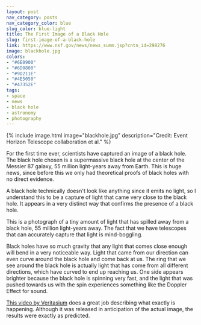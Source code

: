 ```yaml
---
layout: post
nav_category: posts
nav_category_color: blue
slug_color: blue-light
title: The First Image of a Black Hole
slug: first-image-of-a-black-hole
link: https://www.nsf.gov/news/news_summ.jsp?cntn_id=298276
image: blackhole.jpg
colors:
- "#6E0900"
- "#6D0800"
- "#9D211E"
- "#4E5050"
- "#47352E"
tags:
- space
- news
- black hole
- astronomy
- photography
---
```


{% include image.html image="blackhole.jpg" description="Credit: Event Horizon Telescope collaboration et al." %}

For the first time ever, scientists have captured an image of a black hole. The black hole chosen is a supermassive black hole at the center of the Messier 87 galaxy, 55 million light-years away from Earth. This is huge news, since before this we only had theoretical proofs of black holes with no direct evidence.

A black hole technically doesn't look like anything since it emits no light, so I understand this to be a capture of light that came very close to the black hole. It appears in a very distinct way that confirms the presence of a black hole.

This is a photograph of a tiny amount of light that has spilled away from a black hole, 55 million light-years away. The fact that we have telescopes that can accurately capture that light is mind-boggling.

Black holes have so much gravity that any light that comes close enough will bend in a very noticeable way. Light that came from our direction can even curve around the black hole and come back at us. The ring that we see around the black hole is actually light that has come from all different directions, which have curved to end up reaching us. One side appears brighter because the black hole is spinning very fast, and the light that was pushed towards us with the spin experiences something like the Doppler Effect for sound.

[This video by Veritasium](https://www.youtube.com/watch?v=zUyH3XhpLTo) does a great job describing what exactly is happening. Although it was released in anticipation of the actual image, the results were exactly as predicted.
